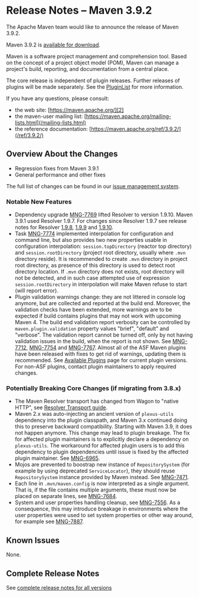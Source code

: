 <!--
 Licensed to the Apache Software Foundation (ASF) under one
 or more contributor license agreements.  See the NOTICE file
 distributed with this work for additional information
 regarding copyright ownership.  The ASF licenses this file
 to you under the Apache License, Version 2.0 (the
 "License"); you may not use this file except in compliance
 with the License.  You may obtain a copy of the License at

   http://www.apache.org/licenses/LICENSE-2.0

 Unless required by applicable law or agreed to in writing,
 software distributed under the License is distributed on an
 "AS IS" BASIS, WITHOUT WARRANTIES OR CONDITIONS OF ANY
 KIND, either express or implied.  See the License for the
 specific language governing permissions and limitations
 under the License.

 NOTE: For help with the syntax of this file, see:
 http://maven.apache.org/doxia/modules/index.html#Markdown
-->

# Release Notes &#x2013; Maven 3.9.2

The Apache Maven team would like to announce the release of Maven 3.9.2.

Maven 3.9.2 is [available for download][0].

Maven is a software project management and comprehension tool. Based on the concept of a project object model (POM), Maven can manage a project's build, reporting, and documentation from a central place.

The core release is independent of plugin releases. Further releases of plugins will be made separately. See the [PluginList][1] for more information.

If you have any questions, please consult:

- the web site: [https://maven.apache.org/][2]
- the maven-user mailing list: [https://maven.apache.org/mailing-lists.html](/mailing-lists.html)
- the reference documentation: [https://maven.apache.org/ref/3.9.2/](/ref/3.9.2/)

## Overview About the Changes

* Regression fixes from Maven 3.9.1
* General performance and other fixes

The full list of changes can be found in our [issue management system][4].

### Notable New Features

* Dependency upgrade [MNG-7769](https://issues.apache.org/jira/browse/MNG-7769) lifted Resolver to version 1.9.10. Maven 3.9.1 used Resolver 1.9.7. For
changes since Resolver 1.9.7 see release notes for Resolver [1.9.8](https://issues.apache.org/jira/secure/ReleaseNote.jspa?projectId=12320628&version=12352986), 
[1.9.9](https://issues.apache.org/jira/secure/ReleaseNote.jspa?projectId=12320628&version=12353151) and
[1.9.10](https://issues.apache.org/jira/secure/ReleaseNote.jspa?projectId=12320628&version=12353177).
* Task [MNG-7774](https://issues.apache.org/jira/browse/MNG-7774) implemented interpolation for configuration and command line, but also provides two new
properties usable in configuration interpolation: `session.topDirectory` (reactor top directory) and `session.rootDirectory` (project root directory, usually where `.mvn`
directory reside). It is recommended to create `.mvn` directory in project root directory, as presence of this directory is used to 
detect root directory location. If `.mvn` directory does not exists, root directory will not be detected, and in such case attempted use of expression `session.rootDirectory` in interpolation will make Maven refuse to start (will report error).
* Plugin validation warnings change: they are not littered in console log anymore, but are collected and reported at the build end. Moreover, the validation checks
have been extended, more warnings are to be expected if build contains plugins that may not work with upcoming Maven 4. The build end validation report
verbosity can be controlled by `maven.plugin.validation` property values "brief", "default" and "verbose". The validation report cannot be turned off,
only by not having validation issues in the build, when the report is not shown. See [MNG-7712](https://issues.apache.org/jira/browse/MNG-7712),
[MNG-7754](https://issues.apache.org/jira/browse/MNG-7754) and [MNG-7767](https://issues.apache.org/jira/browse/MNG-7767). Almost all of the ASF Maven plugins
have been released with fixes to get rid of warnings, updating them is recommended. See [Available Plugins](https://maven.apache.org/plugins/) page for current
plugin versions. For non-ASF plugins, contact plugin maintainers to apply required changes.

### Potentially Breaking Core Changes (if migrating from 3.8.x)

* The Maven Resolver transport has changed from Wagon to "native HTTP", see [Resolver Transport guide](/guides/mini/guide-resolver-transport.html).
* Maven 2.x was auto-injecting an ancient version of `plexus-utils` dependency into the plugin classpath, and Maven 3.x continued doing this to preserve backward compatibility. Starting with Maven 3.9, it does not happen anymore. This change may lead to plugin breakage. The fix for affected plugin maintainers is to explicitly declare a dependency on `plexus-utils`. The workaround for affected plugin users is to add this dependency to plugin dependencies until issue is fixed by the affected plugin maintainer. See [MNG-6965](https://issues.apache.org/jira/browse/MNG-6965).
* Mojos are prevented to boostrap new instance of `RepositorySystem` (for example by using deprecated `ServiceLocator`), they should reuse `RepositorySystem` instance provided by Maven instead. See [MNG-7471](https://issues.apache.org/jira/browse/MNG-7471).
* Each line in `.mvn/maven.config` is now interpreted as a single argument. That is, if the file contains multiple arguments, these must now be placed on separate lines, see [MNG-7684](https://issues.apache.org/jira/browse/MNG-7684).
* System and user properties handling cleanup, see [MNG-7556](https://issues.apache.org/jira/browse/MNG-7556). As a consequence, this may introduce breakage in environments where the user properties were used to set system properties or other way around, for example see [MNG-7887](https://issues.apache.org/jira/projects/MNG/issues/MNG-7887).

## Known Issues

None.

## Complete Release Notes

See [complete release notes for all versions][5]

[0]: ../../download.html
[1]: ../../plugins/index.html
[2]: https://maven.apache.org/
[4]: https://issues.apache.org/jira/secure/ReleaseNote.jspa?projectId=12316922&version=12352958
[5]: ../../docs/history.html
